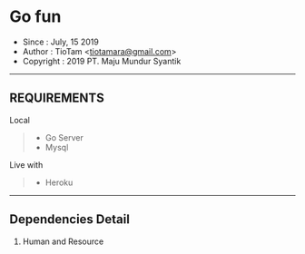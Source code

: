 Go fun
========================

* Since : July, 15 2019
* Author : TioTam <<tiotamara@gmail.com>>
* Copyright : 2019 PT. Maju Mundur Syantik

----------


REQUIREMENTS
-----------------------
Local
> - Go Server
> - Mysql

Live with
> - Heroku

----------


Dependencies Detail
---------------------
1. Human and Resource
